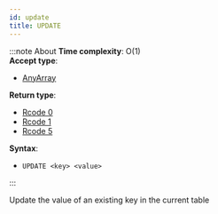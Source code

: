 ```yaml
---
id: update
title: UPDATE
---
```


:::note About
**Time complexity**: O(1)  
**Accept type**:

- [AnyArray](../../protocol/data-types#any-array)

**Return type**:

- [Rcode 0](../../protocol/response-codes)
- [Rcode 1](../../protocol/response-codes)
- [Rcode 5](../../protocol/response-codes)

**Syntax**:

- `UPDATE <key> <value>`

:::

Update the value of an existing key in the current table
